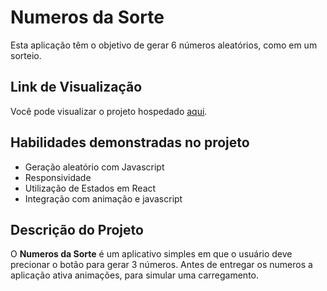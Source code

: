 # Numeros da Sorte

Esta aplicação têm o objetivo de gerar 6 números aleatórios, como em um sorteio.

## Link de Visualização

Você pode visualizar o projeto hospedado [aqui](https://numerosdasorte-bay.vercel.app/).

## Habilidades demonstradas no projeto

   - Geração aleatório com Javascript
   - Responsividade
   - Utilização de Estados em React
   - Integração com animação e javascript
## Descrição do Projeto

O **Numeros da Sorte** é um aplicativo simples em que o usuário deve precionar o botão para gerar 3 números. Antes de entregar os numeros a aplicação ativa animações, para simular uma carregamento.


